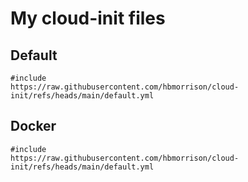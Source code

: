 # My cloud-init files

## Default

```
#include
https://raw.githubusercontent.com/hbmorrison/cloud-init/refs/heads/main/default.yml
```

## Docker

```
#include
https://raw.githubusercontent.com/hbmorrison/cloud-init/refs/heads/main/default.yml
```

